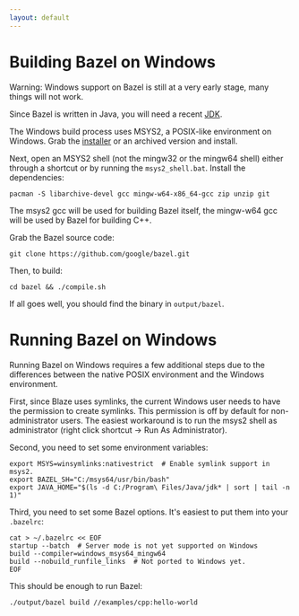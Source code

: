```yaml
---
layout: default
---
```


Building Bazel on Windows
=========================

Warning: Windows support on Bazel is still at a very early stage, many things
will not work.

Since Bazel is written in Java, you will need a recent
[JDK](http://www.oracle.com/technetwork/java/javase/downloads/index.html).

The Windows build process uses MSYS2, a POSIX-like environment on Windows. Grab
the [installer](http://sourceforge.net/projects/msys2/files/Base/x86_64/)
or an archived version and install.

Next, open an MSYS2 shell (not the mingw32 or the mingw64 shell) either through
a shortcut or by running the `msys2_shell.bat`. Install the dependencies:

    pacman -S libarchive-devel gcc mingw-w64-x86_64-gcc zip unzip git

The msys2 gcc will be used for building Bazel itself, the mingw-w64 gcc will
be used by Bazel for building C++.

Grab the Bazel source code:

    git clone https://github.com/google/bazel.git

Then, to build:

    cd bazel && ./compile.sh

If all goes well, you should find the binary in `output/bazel`.


Running Bazel on Windows
========================

Running Bazel on Windows requires a few additional steps due to the differences
between the native POSIX environment and the Windows environment.

First, since Blaze uses symlinks, the current Windows user needs to have the
permission to create symlinks. This permission is off by default for
non-administrator users. The easiest workaround is to run the msys2 shell
as administrator (right click shortcut -> Run As Administrator).

Second, you need to set some environment variables:

    export MSYS=winsymlinks:nativestrict  # Enable symlink support in msys2.
    export BAZEL_SH="C:/msys64/usr/bin/bash"
    export JAVA_HOME="$(ls -d C:/Program\ Files/Java/jdk* | sort | tail -n 1)"

Third, you need to set some Bazel options. It's easiest to put them into your
`.bazelrc`:

    cat > ~/.bazelrc << EOF
    startup --batch  # Server mode is not yet supported on Windows
    build --compiler=windows_msys64_mingw64
    build --nobuild_runfile_links  # Not ported to Windows yet.
    EOF

This should be enough to run Bazel:

    ./output/bazel build //examples/cpp:hello-world
